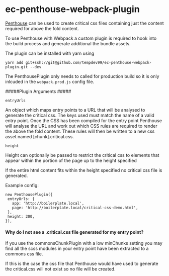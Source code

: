 # ec-penthouse-webpack-plugin

[Penthouse](https://github.com/pocketjoso/penthouse) can be used to create critical css files containing just the content required for above the fold content.

To use Penthouse with Webpack a custom plugin is required to hook into the build process and generate additional the bundle assets.

The plugin can be installed with yarn using

```
yarn add git+ssh://git@github.com/tempdev99/ec-penthouse-webpack-plugin.git --dev
``` 

The PenthousePlugin only needs to called for production build so it is only inlcuded in the `webpack.prod.js` config file. 


#####Plugin Arguments #####

`entryUrls` 

An object which maps entry points to a URL that will be analysed to generate the critical css. The keys used must match the name of a valid entry point. 
Once the CSS has been compiled for the entry point Penthouse will analyse the URL and work out which CSS rules are required to render the above the fold content.
These rules will then be written to a new css asset named [chunk].critical.css.

`height`

Height can optionally be passed to restrict the critical css to elements that appear within the portion of the page up to the height specified

If the entire html content fits within the height specified no critical css file is generated.

Example config:
```
new PenthousePlugin({
 entryUrls: {
   app: 'http://boilerplate.local',
   page: 'http://boilerplate.local/critical-css-demo.html',
 },
 height: 200,
}),
```

#### Why do I not see a .critical.css file generated for my entry point? ####

If you use the commonsChunkPlugin with a low minChunks setting you may find all the scss modules in your entry point have been extracted to a commons css file. 

If this is the case the css file that Penthouse would have used to generate the critical.css will not exist so no file will be created. 